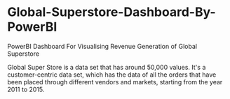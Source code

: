 # Global-Superstore-Dashboard-By-PowerBI
PowerBI Dashboard For Visualising Revenue Generation of Global Superstore


Global Super Store is a data set that has around 50,000 values. It's a customer-centric data set, 
which has the data of all the orders that have been placed through different vendors and markets, 
starting from the year 2011 to 2015.
